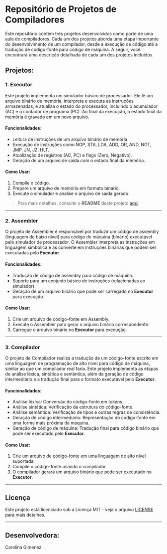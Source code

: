 # Repositório de Projetos de Compiladores

Este repositório contém três projetos desenvolvidos como parte de uma aula de compiladores. Cada um dos projetos aborda uma etapa importante do desenvolvimento de um compilador, desde a execução de código até a tradução de código-fonte para código de máquina. A seguir, você encontrará uma descrição detalhada de cada um dos projetos incluídos.

## Projetos:

### 1. **Executor**
Este projeto implementa um simulador básico de processador. Ele lê um arquivo binário de memória, interpreta e executa as instruções armazenadas, e atualiza o estado do processador, incluindo o acumulador (AC) e o contador de programa (PC). Ao final da execução, o estado final da memória é gravado em um novo arquivo.

#### Funcionalidades:
- Leitura de instruções de um arquivo binário de memória.
- Execução de instruções como NOP, STA, LDA, ADD, OR, AND, NOT, JMP, JN, JZ, HLT.
- Atualização de registros (AC, PC) e flags (Zero, Negativo).
- Geração de um arquivo de saída com o estado final da memória.

#### Como Usar:
1. Compile o código.
2. Prepare um arquivo de memória em formato binário.
3. Execute o simulador e analise o arquivo de saída gerado.

> Para mais detalhes, consulte o **README** deste projeto [aqui](link_para_readme).

---

### 2. **Assembler**
O projeto de Assembler é responsável por traduzir um código de assembly (linguagem de baixo nível) para código de máquina (binário) executável pelo simulador de processador. O Assembler interpreta as instruções em linguagem simbólica e as converte em instruções binárias que podem ser executadas pelo **Executor**.

#### Funcionalidades:
- Tradução de código de assembly para código de máquina.
- Suporte para um conjunto básico de instruções (relacionadas ao simulador).
- Geração de um arquivo binário que pode ser carregado no **Executor** para execução.

#### Como Usar:
1. Crie um arquivo de código-fonte em Assembly.
2. Execute o Assembler para gerar o arquivo binário correspondente.
3. Carregue o arquivo binário no **Executor** para execução.

---

### 3. **Compilador**
O projeto de Compilador realiza a tradução de um código-fonte escrito em uma linguagem de programação de alto nível para código de máquina, similar ao que um compilador real faria. Este projeto implementa as etapas de análise léxica, sintática e semântica, além da geração de código intermediário e a tradução final para o formato executável pelo **Executor**.

#### Funcionalidades:
- Análise léxica: Conversão do código-fonte em tokens.
- Análise sintática: Verificação da estrutura do código-fonte.
- Análise semântica: Verificação de tipos e outras regras de consistência.
- Geração de código intermediário: Representação do código-fonte em uma forma mais próxima da máquina.
- Geração de código de máquina: Tradução final para código binário que pode ser executado pelo **Executor**.

#### Como Usar:
1. Crie um arquivo de código-fonte em uma linguagem de alto nível suportada.
2. Compile o código-fonte usando o compilador.
3. O compilador gerará um arquivo binário que pode ser executado no **Executor**.

---

## Licença
Este projeto está licenciado sob a Licença MIT - veja o arquivo [LICENSE](LICENSE) para mais detalhes.

---

## Desenvolvedora: 
Carolina Gimenez
